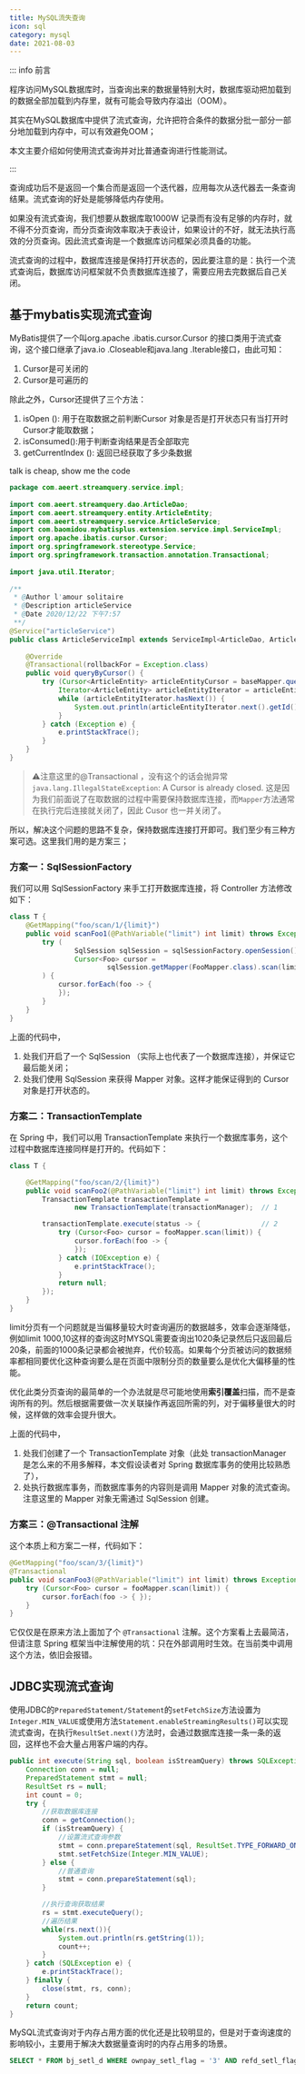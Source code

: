 ```yaml
---
title: MySQL流失查询
icon: sql
category: mysql
date: 2021-08-03
---
```


::: info 前言

程序访问MySQL数据库时，当查询出来的数据量特别大时，数据库驱动把加载到的数据全部加载到内存里，就有可能会导致内存溢出（OOM）。

其实在MySQL数据库中提供了流式查询，允许把符合条件的数据分批一部分一部分地加载到内存中，可以有效避免OOM；

本文主要介绍如何使用流式查询并对比普通查询进行性能测试。

:::

查询成功后不是返回一个集合而是返回一个迭代器，应用每次从迭代器去一条查询结果。流式查询的好处是能够降低内存使用。

如果没有流式查询，我们想要从数据库取1000W 记录而有没有足够的内存时，就不得不分页查询，而分页查询效率取决于表设计，如果设计的不好，就无法执行高效的分页查询。因此流式查询是一个数据库访问框架必须具备的功能。

流式查询的过程中，数据库连接是保持打开状态的，因此要注意的是：执行一个流式查询后，数据库访问框架就不负责数据库连接了，需要应用去完数据后自己关闭。

## 基于mybatis实现流式查询

MyBatis提供了一个叫org.apache
.ibatis.cursor.Cursor
的接口类用于流式查询，这个接口继承了java.io
.Closeable和java.lang
.Iterable接口，由此可知：

1. Cursor是可关闭的
2. Cursor是可遍历的

除此之外，Cursor还提供了三个方法：

1. isOpen
(): 用于在取数据之前判断Cursor
对象是否是打开状态只有当打开时Cursor才能取数据；
2. isConsumed():用于判断查询结果是否全部取完
3. getCurrentIndex (): 返回已经获取了多少条数据

talk is cheap, show me the code

```java
package com.aeert.streamquery.service.impl;
 
import com.aeert.streamquery.dao.ArticleDao;
import com.aeert.streamquery.entity.ArticleEntity;
import com.aeert.streamquery.service.ArticleService;
import com.baomidou.mybatisplus.extension.service.impl.ServiceImpl;
import org.apache.ibatis.cursor.Cursor;
import org.springframework.stereotype.Service;
import org.springframework.transaction.annotation.Transactional;
 
import java.util.Iterator;
 
/**
 * @Author l'amour solitaire
 * @Description articleService
 * @Date 2020/12/22 下午7:57
 **/
@Service("articleService")
public class ArticleServiceImpl extends ServiceImpl<ArticleDao, ArticleEntity> implements ArticleService {
 
    @Override
    @Transactional(rollbackFor = Exception.class)
    public void queryByCursor() {
        try (Cursor<ArticleEntity> articleEntityCursor = baseMapper.queryByCursor();) {
            Iterator<ArticleEntity> articleEntityIterator = articleEntityCursor.iterator();
            while (articleEntityIterator.hasNext()) {
                System.out.println(articleEntityIterator.next().getId());
            }
        } catch (Exception e) {
            e.printStackTrace();
        }
    }
}
```

>⚠注意这里的@Transactional ，没有这个的话会抛异常`java.lang.IllegalStateException`: A Cursor is already closed.
>这是因为我们前面说了在取数据的过程中需要保持数据库连接，而`Mapper`方法通常在执行完后连接就关闭了，因此 Cusor 也一并关闭了。

所以，解决这个问题的思路不复杂，保持数据库连接打开即可。我们至少有三种方案可选。这里我们用的是方案三；

### 方案一：SqlSessionFactory

我们可以用 SqlSessionFactory 来手工打开数据库连接，将 Controller 方法修改如下：

```java
class T {
    @GetMapping("foo/scan/1/{limit}")
    public void scanFoo1(@PathVariable("limit") int limit) throws Exception {
        try (
                SqlSession sqlSession = sqlSessionFactory.openSession();  // 1
                Cursor<Foo> cursor =
                        sqlSession.getMapper(FooMapper.class).scan(limit)   // 2
        ) {
            cursor.forEach(foo -> {
            });
        }
    }
}
```

上面的代码中，

1. 处我们开启了一个 SqlSession （实际上也代表了一个数据库连接），并保证它最后能关闭；
2. 处我们使用 SqlSession 来获得 Mapper 对象。这样才能保证得到的 Cursor 对象是打开状态的。

### 方案二：TransactionTemplate

在 Spring 中，我们可以用 TransactionTemplate 来执行一个数据库事务，这个过程中数据库连接同样是打开的。代码如下：

```java
class T {

    @GetMapping("foo/scan/2/{limit}")
    public void scanFoo2(@PathVariable("limit") int limit) throws Exception {
        TransactionTemplate transactionTemplate =
                new TransactionTemplate(transactionManager);  // 1

        transactionTemplate.execute(status -> {               // 2
            try (Cursor<Foo> cursor = fooMapper.scan(limit)) {
                cursor.forEach(foo -> {
                });
            } catch (IOException e) {
                e.printStackTrace();
            }
            return null;
        });
    }
}
```

limit分页有一个问题就是当偏移量较大时查询遍历的数据越多，效率会逐渐降低，例如limit 1000,10这样的查询这时MYSQL需要查询出1020条记录然后只返回最后20条，前面的1000条记录都会被抛弃，代价较高。如果每个分页被访问的数据频率都相同要优化这种查询要么是在页面中限制分页的数量要么是优化大偏移量的性能。

优化此类分页查询的最简单的一个办法就是尽可能地使用**索引覆盖**扫描，而不是查询所有的列。然后根据需要做一次关联操作再返回所需的列，对于偏移量很大的时候，这样做的效率会提升很大。

上面的代码中，

1. 处我们创建了一个 TransactionTemplate 对象（此处 transactionManager 是怎么来的不用多解释，本文假设读者对 Spring 数据库事务的使用比较熟悉了），
2. 处执行数据库事务，而数据库事务的内容则是调用 Mapper 对象的流式查询。注意这里的 Mapper 对象无需通过 SqlSession 创建。

### 方案三：@Transactional 注解

这个本质上和方案二一样，代码如下：

```java
@GetMapping("foo/scan/3/{limit}")
@Transactional
public void scanFoo3(@PathVariable("limit") int limit) throws Exception {
    try (Cursor<Foo> cursor = fooMapper.scan(limit)) {
        cursor.forEach(foo -> { });
    }
}
```

它仅仅是在原来方法上面加了个 `@Transactional` 注解。这个方案看上去最简洁，但请注意 Spring 框架当中注解使用的坑：只在外部调用时生效。在当前类中调用这个方法，依旧会报错。

## JDBC实现流式查询

使用JDBC的`PreparedStatement/Statement`的`setFetchSize`方法设置为 `Integer.MIN_VALUE`或使用方法`Statement.enableStreamingResults()`可以实现流式查询，在执行`ResultSet.next()`方法时，会通过数据库连接一条一条的返回，这样也不会大量占用客户端的内存。

```java
public int execute(String sql, boolean isStreamQuery) throws SQLException {
    Connection conn = null;
    PreparedStatement stmt = null;
    ResultSet rs = null;
    int count = 0;
    try {
        //获取数据库连接
        conn = getConnection();
        if (isStreamQuery) {
            //设置流式查询参数
            stmt = conn.prepareStatement(sql, ResultSet.TYPE_FORWARD_ONLY, ResultSet.CONCUR_READ_ONLY);
            stmt.setFetchSize(Integer.MIN_VALUE);
        } else {
            //普通查询
            stmt = conn.prepareStatement(sql);
        }

        //执行查询获取结果
        rs = stmt.executeQuery();
        //遍历结果
        while(rs.next()){
            System.out.println(rs.getString(1));
            count++;
        }
    } catch (SQLException e) {
        e.printStackTrace();
    } finally {
        close(stmt, rs, conn);
    }
    return count;
}

```

MySQL流式查询对于内存占用方面的优化还是比较明显的，但是对于查询速度的影响较小，主要用于解决大数据量查询时的内存占用多的场景。

[]()

```sql
SELECT * FROM bj_setl_d WHERE ownpay_setl_flag = '3' AND refd_setl_flag = '0' AND medfee_sumamt > '1500' AND med_type IN ( 11,12,13,14,19,51,53,91,1105,1104,9901,9903,9905,9906,9914,530102 )
```
